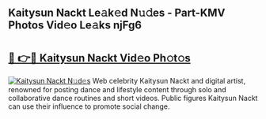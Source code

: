 ## Kaitysun Nackt Le𝚊k𝚎d N𝚞𝚍es - Part-KMV Photos Vid𝚎o Le𝚊ks njFg6

# <h2><a href="http://fb7vo6.evod.top/?m=Kaitysun+Nackt">🔗 👉🔴 Kaitysun Nackt Vid𝚎o Ph𝚘t𝚘s</a></h2>

[![Kaitysun Nackt N𝚞d𝚎s](https://i.imgur.com/8V9OHl7.gif)](http://fb7vo6.evod.top/?m=Kaitysun+Nackt)
Web celebrity Kaitysun Nackt and digital artist, renowned for posting dance and lifestyle content through solo and collaborative dance routines and short videos. Public figures Kaitysun Nackt can use their influence to promote social change. 
